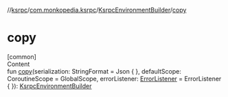 //[ksrpc](../../index.md)/[com.monkopedia.ksrpc](../index.md)/[KsrpcEnvironmentBuilder](index.md)/[copy](copy.md)



# copy  
[common]  
Content  
fun [copy](copy.md)(serialization: StringFormat = Json { }, defaultScope: CoroutineScope = GlobalScope, errorListener: [ErrorListener](../-error-listener/index.md) = ErrorListener { }): [KsrpcEnvironmentBuilder](index.md)  



